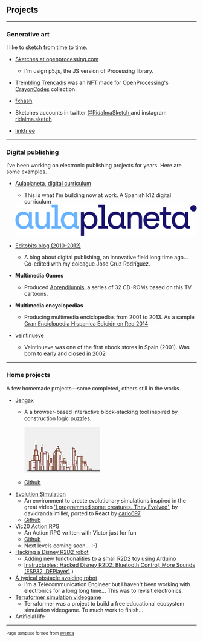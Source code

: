 ## Projects

---

### Generative art

I like to sketch from time to time.

- [Sketches at openprocessing.com](https://openprocessing.org/user/281314/?view=sketches)
    - I'm usign p5.js, the JS version of Processing library.

- [Trembling Trencadis](https://openprocessing.org/crayon/15) was an NFT made for OpenProcessing's [CrayonCodes](https://openprocessing.org/crayon) collection.

- [fxhash](https://www.fxhash.xyz/u/Ricard%20Dalmau)

- Sketches accounts in twitter [@RidalmaSketch ](https://twitter.com/RidalmaSketch) and instagram [ridalma.sketch](https://www.instagram.com/ridalma.sketch/)

- [linktr.ee](https://linktr.ee/ridalma)



---

### Digital publishing

I’ve been working on electronic publishing projects for years. Here are some examples.

- [Aulaplaneta, digital curriculum](http://aulaplaneta.com/)
    - This is what I'm building now at work. A Spanish k12 digital curriculum

    <img src="images/AulaPlaneta-Logotipo-Principal.png?raw=true"/>


- [Editobits blog (2010-2012)](https://editobits.blogspot.com/)
    - A blog about digital publishing, an innovative field long time ago... Co-edited with my coleague Jose Cruz Rodríguez.

- **Multimedia Games**
    - Produced [Aprendilunnis](https://www.youtube.com/watch?v=meWw_-CAyDU), a series of 32 CD-ROMs based on this TV cartoons.

- **Multimedia encyclopedias**
    - Producing multimedia enciclopedias from 2001 to 2013. As a sample [Gran Enciclopedia Hispanica Edición en Red 2014](https://www.youtube.com/watch?v=BRZR2nwg3uA)

- [veintinueve](http://www.veintinueve.com/)
    - Veintinueve was one of the first ebook stores in Spain (2001). Was born to early and [closed in 2002](https://elpais.com/diario/2002/05/28/cultura/1022536802_850215.html)

---

### Home projects

A few homemade projects—some completed, others still in the works.

- [Jengax](https://rdalmau.com/jengax/)
    - A a browser-based interactive block-stacking tool inspired by construction logic puzzles.

        <img src="images/jengax_city1.png?raw=true"/>
        
    - [Github](https://github.com/taganz/jengax) 
- [Evolution Simulation](https://react-biosim.vercel.app/)
    - An environment to create evolutionary simulations inspired in the great video ['I programmed some creatures. They Evolved'](https://www.youtube.com/watch?v=N3tRFayqVtk), by davidrandallmiller, ported to React by [carlo697](https://github.com/carlo697/react-biosim)  
    - [Github](https://github.com/taganz/react-biosim) 
- [Vic20 Action RPG](https://youtu.be/b3BdMNDb070)
    - An Action RPG written with Victor just for fun
    - [Github](https://github.com/taganz/vic20_rpg) 
    - Next levels coming soon...  :-) 
- [Hacking a Disney R2D2 robot](https://www.youtube.com/watch?v=UKkw1i2dHGM&feature=emb_logo)
    - Adding new functionalities to a small R2D2 toy using Arduino 
    - [Instructables: Hacked Disney R2D2: Bluetooth Control, More Sounds (ESP32, DFPlayer)](https://www.instructables.com/Hacked-Disney-R2D2/)  )
- [A typical obstacle avoiding robot](https://youtu.be/vY8IPSdduss)
    - I'm a Telecommunication Engineer but I haven't been working with electronics for a long long time... This was to revisit electronics. 
- [Terraformer simulation videogame](https://terraformersim.wordpress.com/)
    - Terraformer was a project to build a free educational ecosystem simulation videogame. To much work to finish...
- Artificial life





---
<p style="font-size:11px">Page template forked from <a href="https://github.com/evanca/quick-portfolio">evanca</a></p>
<!-- Remove above link if you don't want to attibute -->
